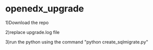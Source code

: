 # openedx_upgrade
1)Download the repo 

2)replace upgrade.log file 

3)run the python using the command "python create_sqlmigrate.py"

